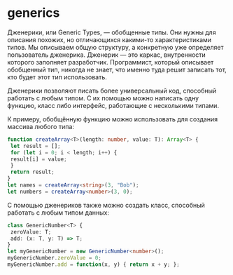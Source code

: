 # generics

Дженерики, или Generic Types, — обобщенные типы. Они нужны для описания похожих, но отличающихся какими-то характеристиками типов. Мы описываем общую структуру, а конкретную уже определяет пользователь дженерика. Дженерик — это каркас, внутренности которого заполняет разработчик. Программист, который описывает обобщенный тип, никогда не знает, что именно туда решит записать тот, кто будет этот тип использовать.

Дженерики позволяют писать более универсальный код, способный работать с любым типом. С их помощью можно написать одну функцию, класс либо интерфейс, работающие с несколькими типами.

К примеру, обобщённую функцию можно использовать для создания массива любого типа:

```TypeScript
function createArray<T>(length: number, value: T): Array<T> {
 let result = [];
 for (let i = 0; i < length; i++) {
 result[i] = value;
 }
 return result;
}
let names = createArray<string>(3, "Bob");
let numbers = createArray<number>(3, 0);
```

С помощью дженериков также можно создать класс, способный работать с любым типом данных:

```TypeScript
class GenericNumber<T> {
 zeroValue: T;
 add: (x: T, y: T) => T;
}
let myGenericNumber = new GenericNumber<number>();
myGenericNumber.zeroValue = 0;
myGenericNumber.add = function(x, y) { return x + y; };
```
